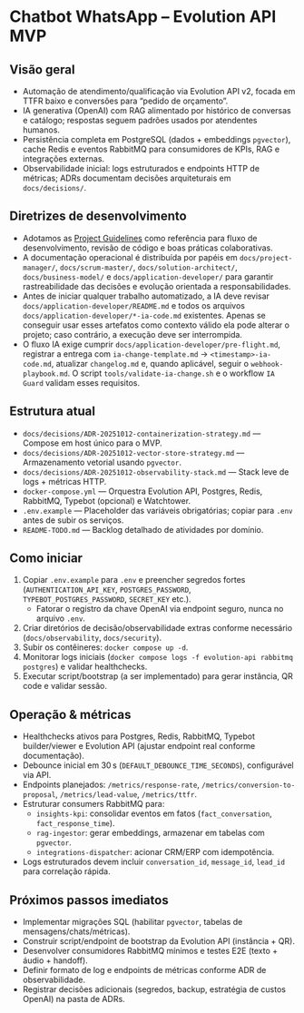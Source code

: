 # Chatbot WhatsApp – Evolution API MVP

## Visão geral
- Automação de atendimento/qualificação via Evolution API v2, focada em TTFR baixo e conversões para “pedido de orçamento”.
- IA generativa (OpenAI) com RAG alimentado por histórico de conversas e catálogo; respostas seguem padrões usados por atendentes humanos.
- Persistência completa em PostgreSQL (dados + embeddings `pgvector`), cache Redis e eventos RabbitMQ para consumidores de KPIs, RAG e integrações externas.
- Observabilidade inicial: logs estruturados e endpoints HTTP de métricas; ADRs documentam decisões arquiteturais em `docs/decisions/`.

## Diretrizes de desenvolvimento
- Adotamos as [Project Guidelines](https://github.com/elsewhencode/project-guidelines) como referência para fluxo de desenvolvimento, revisão de código e boas práticas colaborativas.
- A documentação operacional é distribuída por papéis em `docs/project-manager/`, `docs/scrum-master/`, `docs/solution-architect/`, `docs/business-model/` e `docs/application-developer/` para garantir rastreabilidade das decisões e evolução orientada a responsabilidades.
- Antes de iniciar qualquer trabalho automatizado, a IA deve revisar `docs/application-developer/README.md` e todos os arquivos `docs/application-developer/*-ia-code.md` existentes. Apenas se conseguir usar esses artefatos como contexto válido ela pode alterar o projeto; caso contrário, a execução deve ser interrompida.
- O fluxo IA exige cumprir `docs/application-developer/pre-flight.md`, registrar a entrega com `ia-change-template.md` → `<timestamp>-ia-code.md`, atualizar `changelog.md` e, quando aplicável, seguir o `webhook-playbook.md`. O script `tools/validate-ia-change.sh` e o workflow `IA Guard` validam esses requisitos.

## Estrutura atual
- `docs/decisions/ADR-20251012-containerization-strategy.md` — Compose em host único para o MVP.
- `docs/decisions/ADR-20251012-vector-store-strategy.md` — Armazenamento vetorial usando `pgvector`.
- `docs/decisions/ADR-20251012-observability-stack.md` — Stack leve de logs + métricas HTTP.
- `docker-compose.yml` — Orquestra Evolution API, Postgres, Redis, RabbitMQ, Typebot (opcional) e Watchtower.
- `.env.example` — Placeholder das variáveis obrigatórias; copiar para `.env` antes de subir os serviços.
- `README-TODO.md` — Backlog detalhado de atividades por domínio.

## Como iniciar
1. Copiar `.env.example` para `.env` e preencher segredos fortes (`AUTHENTICATION_API_KEY`, `POSTGRES_PASSWORD`, `TYPEBOT_POSTGRES_PASSWORD`, `SECRET_KEY` etc.).  
   - Fatorar o registro da chave OpenAI via endpoint seguro, nunca no arquivo `.env`.
2. Criar diretórios de decisão/observabilidade extras conforme necessário (`docs/observability`, `docs/security`).  
3. Subir os contêineres: `docker compose up -d`.  
4. Monitorar logs iniciais (`docker compose logs -f evolution-api rabbitmq postgres`) e validar healthchecks.  
5. Executar script/bootstrap (a ser implementado) para gerar instância, QR code e validar sessão.

## Operação & métricas
- Healthchecks ativos para Postgres, Redis, RabbitMQ, Typebot builder/viewer e Evolution API (ajustar endpoint real conforme documentação).  
- Debounce inicial em 30 s (`DEFAULT_DEBOUNCE_TIME_SECONDS`), configurável via API.  
- Endpoints planejados: `/metrics/response-rate`, `/metrics/conversion-to-proposal`, `/metrics/lead-value`, `/metrics/ttfr`.  
- Estruturar consumers RabbitMQ para:  
  - `insights-kpi`: consolidar eventos em fatos (`fact_conversation`, `fact_response_time`).  
  - `rag-ingestor`: gerar embeddings, armazenar em tabelas com `pgvector`.  
  - `integrations-dispatcher`: acionar CRM/ERP com idempotência.
- Logs estruturados devem incluir `conversation_id`, `message_id`, `lead_id` para correlação rápida.

## Próximos passos imediatos
- Implementar migrações SQL (habilitar `pgvector`, tabelas de mensagens/chats/métricas).  
- Construir script/endpoint de bootstrap da Evolution API (instância + QR).  
- Desenvolver consumidores RabbitMQ mínimos e testes E2E (texto + áudio + handoff).  
- Definir formato de log e endpoints de métricas conforme ADR de observabilidade.  
- Registrar decisões adicionais (segredos, backup, estratégia de custos OpenAI) na pasta de ADRs.
